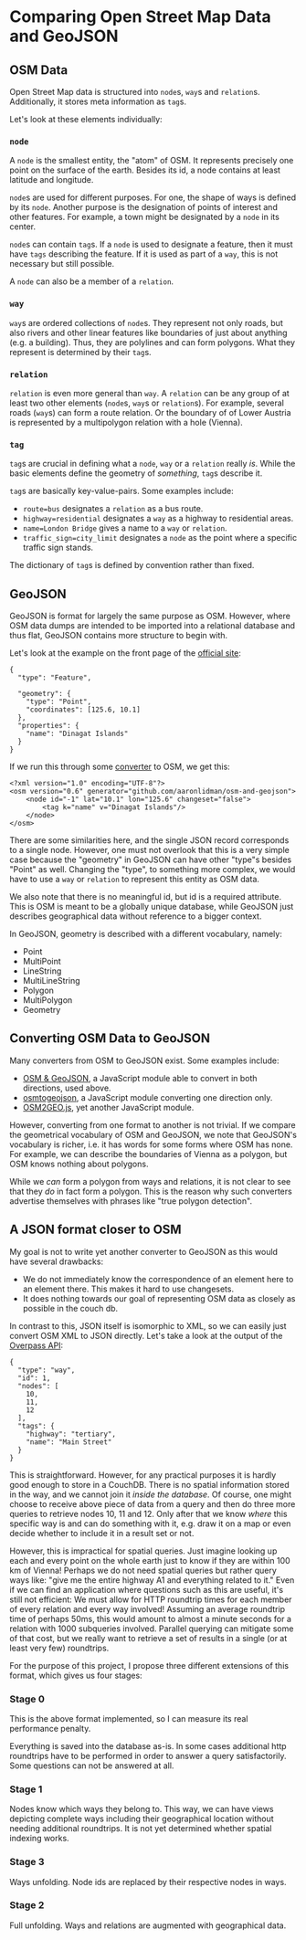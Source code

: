 Comparing Open Street Map Data and GeoJSON
==========================================

## OSM Data

Open Street Map data is structured into `node`s, `way`s and `relation`s. Additionally, it stores meta 
information as `tag`s.

Let's look at these elements individually:

### `node`

A `node` is the smallest entity, the "atom" of OSM. It represents precisely one point on the surface 
of the earth. Besides its id, a node contains at least latitude and longitude.

`node`s are used for different purposes. For one, the shape of ways is defined by its `node`. Another
purpose is the designation of points of interest and other features. For example, a town might be 
designated by a `node` in its center.

`node`s can contain `tag`s. If a `node` is used to designate a feature, then it must have `tags` describing
the feature. If it is used as part of a `way`, this is not necessary but still possible.

A `node` can also be a member of a `relation`.

### `way`

`way`s are ordered collections of `node`s. They represent not only roads, but also rivers and other linear
features like boundaries of just about anything (e.g. a building). Thus, they are polylines and can form 
polygons. What they represent is determined by their `tag`s.

### `relation`

`relation` is even more general than `way`. A `relation` can be any group of at least 
two other elements (`node`s, `way`s or `relation`s). For example, several roads (`way`s) can form a route relation.
Or the boundary of of Lower Austria is represented by a multipolygon relation with a hole (Vienna).

### `tag`

`tag`s are crucial in defining what a `node`, `way` or a `relation` really *is*. While the basic elements
define the geometry of *something*, `tag`s describe it.

`tag`s are basically key-value-pairs. Some examples include:

* `route=bus` designates a `relation` as a bus route.
* `highway=residential` designates a `way` as a highway to residential areas.
* `name=London Bridge` gives a name to a `way` or `relation`.
* `traffic_sign=city_limit` designates a `node` as the point where a specific traffic sign stands.

The dictionary of `tag`s is defined by convention rather than fixed.

## GeoJSON

GeoJSON is format for largely the same purpose as OSM. However, where OSM data dumps are intended to
be imported into a relational database and thus flat, GeoJSON contains more structure to begin with.

Let's look at the example on the front page of the [official site](http://geojson.org):


    {
      "type": "Feature",
    
      "geometry": {
        "type": "Point",
        "coordinates": [125.6, 10.1]
      },
      "properties": {
        "name": "Dinagat Islands"
      }
    }


If we run this through some [converter](https://github.com/aaronlidman/osm-and-geojson) to OSM, we get this:

    <?xml version="1.0" encoding="UTF-8"?>
	<osm version="0.6" generator="github.com/aaronlidman/osm-and-geojson">
		<node id="-1" lat="10.1" lon="125.6" changeset="false">
			<tag k="name" v="Dinagat Islands"/>
		</node>
	</osm>

There are some similarities here, and the single JSON record corresponds to a single node. However, one must 
not overlook that this is a very simple case because the "geometry" in GeoJSON can have other "type"s besides 
"Point" as well. Changing the "type", to something more complex, we would have to use a `way` or `relation` to 
represent this entity as OSM data.

We also note that there is no meaningful id, but id is a required attribute. This is OSM is meant to be a 
globally unique database, while GeoJSON just describes geographical data without reference to a bigger context.

In GeoJSON, geometry is described with a different vocabulary, namely:

* Point
* MultiPoint
* LineString
* MultiLineString
* Polygon
* MultiPolygon
* Geometry

## Converting OSM Data to GeoJSON

Many converters from OSM to GeoJSON exist. Some examples include:

* [OSM & GeoJSON](https://github.com/aaronlidman/osm-and-geojson), a JavaScript module able to convert in both
directions, used above.
* [osmtogeojson](http://tyrasd.github.io/osmtogeojson/), a JavaScript module converting one direction only.
* [OSM2GEO.js](https://gist.github.com/tecoholic/1396990), yet another JavaScript module.

However, converting from one format to another is not trivial. If we compare the geometrical vocabulary of OSM 
and GeoJSON, we note that GeoJSON's vocabulary is richer, i.e. it has words for some forms where OSM has none.
For example, we can describe the boundaries of Vienna as a polygon, but OSM knows nothing about polygons.

While we *can* form a polygon from ways and relations, it is not clear to see that they *do* in fact form a polygon.
This is the reason why such converters advertise themselves with phrases like "true polygon detection".

## A JSON format closer to OSM

My goal is not to write yet another converter to GeoJSON as this would have several drawbacks:

* We do not immediately know the correspondence of an element here to an element there. This makes it hard to use
  changesets.
* It does nothing towards our goal of representing OSM data as closely as possible in the couch db.

In contrast to this, JSON itself is isomorphic to XML, so we can easily just convert OSM XML to JSON directly. Let's
take a look at the output of the [Overpass API](http://overpass-api.de/):

    {
      "type": "way",
      "id": 1,
      "nodes": [
        10,
        11,
        12
      ],
      "tags": {
        "highway": "tertiary",
        "name": "Main Street"
      }
    }

This is straightforward. However, for any practical purposes it is hardly good enough to store in a CouchDB. There is
no spatial information stored in the way, and we cannot join it *inside the database*. Of course, one might choose
to receive above piece of data from a query and then do three more queries to retrieve nodes 10, 11 and 12. Only after
that we know *where* this specific way is and can do something with it, e.g. draw it on a map or even decide whether
to include it in a result set or not.

However, this is impractical for spatial queries. Just imagine looking up each and every point on the whole earth 
just to know if they are within 100 km of Vienna! Perhaps we do not need spatial queries but rather query ways like:
"give me the entire highway A1 and everything related to it." Even if we can find an application where questions such
as this are useful, it's still not efficient: We must allow for HTTP roundtrip times for each member of every relation
and every way involved! Assuming an average roundtrip time of perhaps 50ms, this would amount to almost a minute seconds
for a relation with 1000 subqueries involved. Parallel querying can mitigate some of that cost, but we really want to
retrieve a set of results in a single (or at least very few) roundtrips.

For the purpose of this project, I propose three different extensions of this format, which gives us four stages:

### Stage 0

This is the above format implemented, so I can measure its real performance penalty.

Everything is saved into the database as-is. In some cases additional http roundtrips have to be 
performed in order to answer a query satisfactorily. Some questions can not be answered at all.

### Stage 1

Nodes know which ways they belong to. This way, we can have views depicting complete ways including their
geographical location without needing additional roundtrips. It is not yet determined whether spatial
indexing works.

### Stage 3

Ways unfolding. Node ids are replaced by their respective nodes in ways.

### Stage 2

Full unfolding. Ways and relations are augmented with geographical data.
